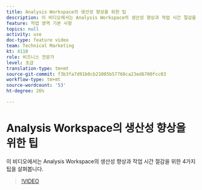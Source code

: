 ```yaml
---
title: Analysis Workspace의 생산성 향상을 위한 팁
description: 이 비디오에서는 Analysis Workspace의 생산성 향상과 작업 시간 절감을 위한 4가지 팁을 살펴봅니다.
feature: 작업 영역 기본 사항
topics: null
activity: use
doc-type: feature video
team: Technical Marketing
kt: 4110
role: 비즈니스 전문가
level: 초급
translation-type: tm+mt
source-git-commit: f3b3fa7d91b0cb21005b57768ca23ed6700fcc03
workflow-type: tm+mt
source-wordcount: '53'
ht-degree: 26%

---
```



# Analysis Workspace의 생산성 향상을 위한 팁

이 비디오에서는 Analysis Workspace의 생산성 향상과 작업 시간 절감을 위한 4가지 팁을 살펴봅니다.

>[!VIDEO](https://video.tv.adobe.com/v/31157/?quality=12)
